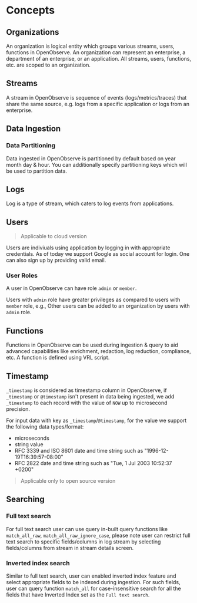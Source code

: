 # Concepts

## Organizations

An organization is logical entity which groups various streams, users, functions in OpenObserve. An organization can represent an enterprise, a department of an enterprise, or an application. All streams, users, functions, etc. are scoped to an organization.

## Streams

A stream in OpenObserve is sequence of events (logs/metrics/traces) that share the same source, e.g. logs from a specific application or logs from an enterprise.

## Data Ingestion

### Data Partitioning

Data ingested in OpenObserve is partitioned by default based on year month day & hour. You can additionally specify partitioning keys which will be used to partition data.

## Logs

Log is a type of stream, which caters to log events from applications.

## Users

> Applicable to cloud version

Users are indiviuals using application by logging in with appropriate credentials. As of today we support Google as social account for login. One can also sign up by providing valid email.

### User Roles

A user in OpenObserve can have role `admin` or `member`.

Users with `admin` role have greater privileges as compared to users with `member` role, e.g., Other users can be added to an organization by users with `admin` role.

## Functions

Functions in OpenObserve can be used during ingestion & query to aid advanced capabilities like enrichment, redaction, log reduction, compliance, etc. A function is defined using VRL script.

## Timestamp

`_timestamp` is considered as timestamp column in OpenObserve, if `_timestamp` or `@timestamp` isn't present in data being ingested, we add `_timestamp` to each record with the value of `NOW` up to microsecond precision.

For input data with key as `_timestamp`/`@timestamp`, for the value we support the following data types/format:

- microseconds
- string value
- RFC 3339 and ISO 8601 date and time string such as "1996-12-19T16:39:57-08:00"
- RFC 2822 date and time string such as "Tue, 1 Jul 2003 10:52:37 +0200"

> Applicable only to open source version

## Searching

### Full text search

For full text search user can use query in-built query functions like `match_all_raw`, `match_all_raw_ignore_case`, please note user can restrict full text search to specific fields/columns in log stream by selecting fields/columns from stream in stream details screen.

### Inverted index search

Similar to full text search, user can enabled inverted index feature and select appropriate fields to be indexed during ingestion. For such fields, user can query function `match_all` for case-insensitive search for all the fields that have Inverted Index set as the `Full text search`.
